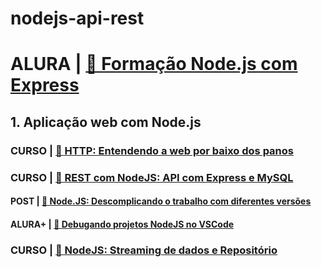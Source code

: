 # nodejs-api-rest

# ALURA | [🔗 Formação Node.js com Express](https://cursos.alura.com.br/formacao-node-js-12)

## 1. Aplicação web com Node.js

  ### CURSO  | [🔗 HTTP: Entendendo a web por baixo dos panos](https://cursos.alura.com.br/course/http-fundamentos)
  ### CURSO  | [🔗 REST com NodeJS: API com Express e MySQL](https://cursos.alura.com.br/course/node-rest-api)
  #### POST   | [🔗 Node.JS: Descomplicando o trabalho com diferentes versões](https://www.alura.com.br/artigos/descomplicando-o-trabalho-com-node)
  #### ALURA+ | [🔗 Debugando projetos NodeJS no VSCode](https://cursos.alura.com.br/extra/alura-mais/debugando-projetos-nodejs-no-vscode-c23)
  ### CURSO  | [🔗 NodeJS: Streaming de dados e Repositório](https://cursos.alura.com.br/course/node-rest-api)
